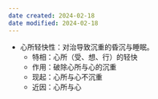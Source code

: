 ```yaml
---
date created: 2024-02-18
date modified: 2024-02-18
---
```

- 心所轻快性：对治导致沉重的昏沉与睡眠。
    - 特相：心所（受、想、行）的轻快
    - 作用：破除心所与心的沉重
    - 现起：心所与心不沉重
    - 近因：心所与心
